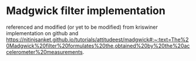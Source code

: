 # Madgwick filter implementation
referenced and modified (or yet to be modified) from kriswiner implementation on github 
and https://nitinjsanket.github.io/tutorials/attitudeest/madgwick#:~:text=The%20Madgwick%20filter%20formulates%20the,obtained%20by%20the%20accelerometer%20measurements.

